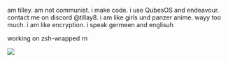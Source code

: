 am tilley. am not communist. i make code. i use QubesOS and endeavour. contact me on discord @tillay8. i am like girls und panzer anime. wayy too much. i am like encryption. i speak germeen and englisuh

working on zsh-wrapped rn

[Top Langs]: https://github-readme-stats.vercel.app/api/top-langs/?username=tillay8&langs_count=10&layout=compact&theme=catppuccin_mocha&hide_border=true&card_width=445

<img src="https://profile-counter.glitch.me/K1ngw1ng/count.svg" />
